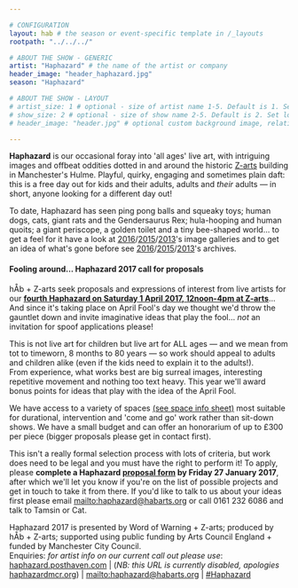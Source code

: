 ```yaml
---

# CONFIGURATION
layout: hab # the season or event-specific template in /_layouts
rootpath: "../../../"

# ABOUT THE SHOW - GENERIC
artist: "Haphazard" # the name of the artist or company
header_image: "header_haphazard.jpg"   
season: "Haphazard" 

# ABOUT THE SHOW - LAYOUT
# artist_size: 1 # optional - size of artist name 1-5. Default is 1. Set longer names to lower values
# show_size: 2 # optional - size of show name 2-5. Default is 2. Set longer names to lower values
# header_image: "header.jpg" # optional custom background image, relative to current page

---         
```

**Haphazard** is our occasional foray into 'all ages' live art, with intriguing images and offbeat oddities dotted in and around the historic <a href="http://www.z-arts.org" target="_blank">Z-arts</a> building in Manchester's Hulme. Playful, quirky, engaging and sometimes plain daft: this is a free day out for kids and their adults, adults and *their* adults — in short, anyone looking for a different day out!        
        
To date, Haphazard has seen ping pong balls and squeaky toys; human dogs, cats, giant rats and the Gendersaurus Rex; hula-hooping and human quoits; a giant periscope, a golden toilet and a tiny bee-shaped world… to get a feel for it have a look at [2016](/galleries/2016-haphazard)/[2015](/galleries/2015-haphazard)/[2013](/galleries/2013-haphazard)'s image galleries and to get an idea of what's gone before see [2016](/archive/2016-haphazard)/[2015](/archive/2015-haphazard)/[2013](/archive/2013-spring/haphazard)'s archives.        
         
#### Fooling around… Haphazard 2017 call for proposals        
        
hÅb + Z-arts seek proposals and expressions of interest from live artists for our **[fourth Haphazard on Saturday 1 April 2017, 12noon-4pm at Z-arts](/current/2017-haphazard)**… And since it's taking place on April Fool's day we thought we'd throw the gauntlet down and invite imaginative ideas that play the fool… *not* an invitation for spoof applications please!        
        
This is not live art for children but live art for ALL ages — and we mean from tot to timeworn, 8 months to 80 years — so work should appeal to adults and children alike (even if the kids need to explain it to the adults!).        
From experience, what works best are big surreal images, interesting repetitive movement and nothing too text heavy. This year we'll award bonus points for ideas that play with the idea of the April Fool.        
         
We have access to a variety of spaces <a href="http://phaven-prod.s3.amazonaws.com/files/document_part/asset/1810635/PouiG-jmpM8qhcdIrieANpFC5O0/Haphazard17_spaces.docx" target="_blank">(see space info sheet)</a> most suitable for durational, intervention and 'come and go' work rather than sit-down shows. We have a small budget and can offer an honorarium of up to £300 per piece (bigger proposals please get in contact first).           
        
This isn't a really formal selection process with lots of criteria, but work does need to be legal and you must have the right to perform it! To apply, please **complete a Haphazard <a href="http://habarts.wufoo.eu/forms/haphazard-2017-proposal-form" target="_blank">proposal form</a> by Friday 27 January 2017**, after which we'll let you know if you're on the list of possible projects and get in touch to take it from there. If you'd like to talk to us about your ideas first please email <mailto:haphazard@habarts.org> or call 0161 232 6086 and talk to Tamsin or Cat.        
        
Haphazard 2017 is presented by Word of Warning + Z-arts; produced by hÅb + Z-arts; supported using public funding by Arts Council England + funded by Manchester City Council.         
Enquiries: *for artist info on our current call out please use*: <a href="http://haphazard.posthaven.com" target="_blank">haphazard.posthaven.com</a> | (*NB: this URL is currently disabled, apologies* <a href="http://haphazardmcr.org" target="_blank">haphazardmcr.org</a>) | <mailto:haphazard@habarts.org> | <a href="http://twitter.com/hashtag/Haphazard" target="_blank">#Haphazard</a>
